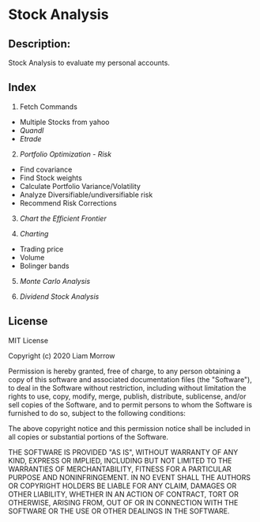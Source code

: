 # Stock Analysis

## Description:
Stock Analysis to evaluate my personal accounts.

## Index
1. Fetch Commands
  - Multiple Stocks from yahoo
  - *Quandl*
  - *Etrade*


2. *Portfolio Optimization - Risk*
  - Find covariance
  - Find Stock weights
  - Calculate Portfolio Variance/Volatility
  - Analyze Diversifiable/undiversifiable risk
  - Recommend Risk Corrections


3. *Chart the Efficient Frontier*

4. *Charting*
  - Trading price
  - Volume
  - Bolinger bands


5. *Monte Carlo Analysis*

6. *Dividend Stock Analysis*

## License
MIT License

Copyright (c) 2020 Liam Morrow

Permission is hereby granted, free of charge, to any person obtaining a copy of this software and associated documentation files (the "Software"), to deal in the Software without restriction, including without limitation the rights to use, copy, modify, merge, publish, distribute, sublicense, and/or sell copies of the Software, and to permit persons to whom the Software is furnished to do so, subject to the following conditions:

The above copyright notice and this permission notice shall be included in all copies or substantial portions of the Software.

THE SOFTWARE IS PROVIDED "AS IS", WITHOUT WARRANTY OF ANY KIND, EXPRESS OR IMPLIED, INCLUDING BUT NOT LIMITED TO THE WARRANTIES OF MERCHANTABILITY, FITNESS FOR A PARTICULAR PURPOSE AND NONINFRINGEMENT. IN NO EVENT SHALL THE AUTHORS OR COPYRIGHT HOLDERS BE LIABLE FOR ANY CLAIM, DAMAGES OR OTHER LIABILITY, WHETHER IN AN ACTION OF CONTRACT, TORT OR OTHERWISE, ARISING FROM, OUT OF OR IN CONNECTION WITH THE SOFTWARE OR THE USE OR OTHER DEALINGS IN THE SOFTWARE.
